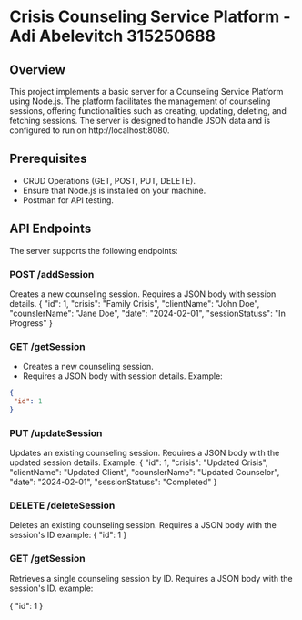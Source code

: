 # Crisis Counseling Service Platform - Adi Abelevitch 315250688

## Overview
This project implements a basic server for a Counseling Service Platform using Node.js. The platform facilitates the management of counseling sessions, offering functionalities such as creating, updating, deleting, and fetching sessions. The server is designed to handle JSON data and is configured to run on http://localhost:8080.

## Prerequisites
- CRUD Operations (GET, POST, PUT, DELETE).
- Ensure that Node.js is installed on your machine.
- Postman for API testing.



## API Endpoints
The server supports the following endpoints:

### POST /addSession
Creates a new counseling session.
Requires a JSON body with session details.
{
 "id": 1,
 "crisis": "Family Crisis",
 "clientName": "John Doe",
 "counslerName": "Jane Doe",
 "date": "2024-02-01",
 "sessionStatuss": "In Progress"
}

### GET /getSession
- Creates a new counseling session.
- Requires a JSON body with session details.
  Example:
```json
{
 "id": 1
}
```
### PUT /updateSession
Updates an existing counseling session.
Requires a JSON body with the updated session details.
Example:
{
 "id": 1,
 "crisis": "Updated Crisis",
 "clientName": "Updated Client",
 "counslerName": "Updated Counselor",
 "date": "2024-02-01",
 "sessionStatuss": "Completed"
}

### DELETE /deleteSession
Deletes an existing counseling session.
Requires a JSON body with the session's ID
example:
{
 "id": 1
}

### GET /getSession
Retrieves a single counseling session by ID.
Requires a JSON body with the session's ID.
example:

{
 "id": 1
}

